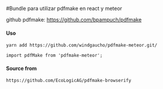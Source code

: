 #Bundle para utilizar pdfmake en react y meteor

github pdfmake: https://github.com/bpampuch/pdfmake

#### Uso
```
yarn add https://github.com/windgaucho/pdfmake-meteor.git/

import pdfMake from 'pdfmake-meteor';
```

#### Source from
```
https://github.com/EcoLogicAG/pdfmake-browserify
```
